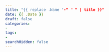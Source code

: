 ```yaml
---
title: "{{ replace .Name "-" " " | title }}"
date: {{ .Date }}
draft: false
categories:
- 
tags:
- 
searchHidden: false
---
```


